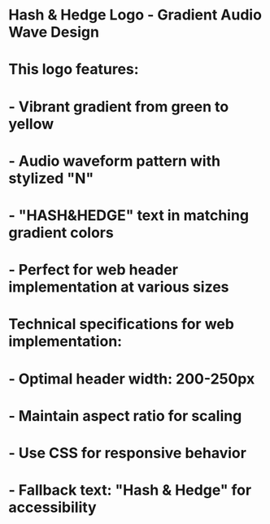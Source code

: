 # Hash & Hedge Logo - Gradient Audio Wave Design
# This logo features:
# - Vibrant gradient from green to yellow
# - Audio waveform pattern with stylized "N"
# - "HASH&HEDGE" text in matching gradient colors
# - Perfect for web header implementation at various sizes

# Technical specifications for web implementation:
# - Optimal header width: 200-250px
# - Maintain aspect ratio for scaling
# - Use CSS for responsive behavior
# - Fallback text: "Hash & Hedge" for accessibility